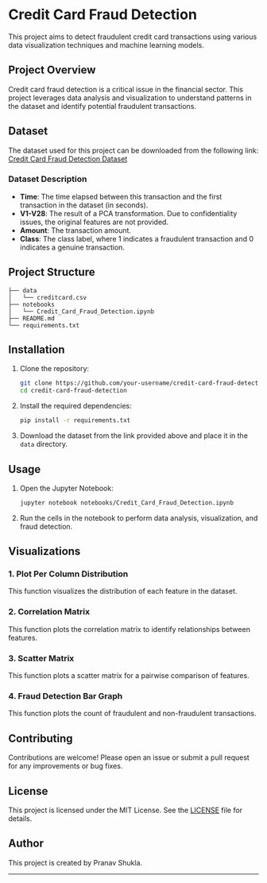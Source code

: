 # Credit Card Fraud Detection

This project aims to detect fraudulent credit card transactions using various data visualization techniques and machine learning models.

## Project Overview

Credit card fraud detection is a critical issue in the financial sector. This project leverages data analysis and visualization to understand patterns in the dataset and identify potential fraudulent transactions.

## Dataset

The dataset used for this project can be downloaded from the following link:
[Credit Card Fraud Detection Dataset](https://drive.google.com/file/d/1OrAvByf5vvRbrOR8LBHiIrArmIagjR9m/view?usp=sharing)

### Dataset Description

- **Time**: The time elapsed between this transaction and the first transaction in the dataset (in seconds).
- **V1-V28**: The result of a PCA transformation. Due to confidentiality issues, the original features are not provided.
- **Amount**: The transaction amount.
- **Class**: The class label, where 1 indicates a fraudulent transaction and 0 indicates a genuine transaction.

## Project Structure

```
├── data
│   └── creditcard.csv
├── notebooks
│   └── Credit_Card_Fraud_Detection.ipynb
├── README.md
└── requirements.txt
```

## Installation

1. Clone the repository:

   ```bash
   git clone https://github.com/your-username/credit-card-fraud-detection.git
   cd credit-card-fraud-detection
   ```

2. Install the required dependencies:

   ```bash
   pip install -r requirements.txt
   ```

3. Download the dataset from the link provided above and place it in the `data` directory.

## Usage

1. Open the Jupyter Notebook:

   ```bash
   jupyter notebook notebooks/Credit_Card_Fraud_Detection.ipynb
   ```

2. Run the cells in the notebook to perform data analysis, visualization, and fraud detection.

## Visualizations

### 1. Plot Per Column Distribution

This function visualizes the distribution of each feature in the dataset.

### 2. Correlation Matrix

This function plots the correlation matrix to identify relationships between features.

### 3. Scatter Matrix

This function plots a scatter matrix for a pairwise comparison of features.

### 4. Fraud Detection Bar Graph

This function plots the count of fraudulent and non-fraudulent transactions.

## Contributing

Contributions are welcome! Please open an issue or submit a pull request for any improvements or bug fixes.

## License

This project is licensed under the MIT License. See the [LICENSE](LICENSE) file for details.

## Author

This project is created by Pranav Shukla. 

---

